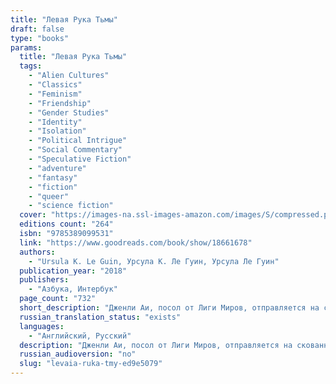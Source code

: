```yaml
---
title: "Левая Рука Тьмы"
draft: false
type: "books"
params:
  title: "Левая Рука Тьмы"
  tags:
    - "Alien Cultures"
    - "Classics"
    - "Feminism"
    - "Friendship"
    - "Gender Studies"
    - "Identity"
    - "Isolation"
    - "Political Intrigue"
    - "Social Commentary"
    - "Speculative Fiction"
    - "adventure"
    - "fantasy"
    - "fiction"
    - "queer"
    - "science fiction"
  cover: "https://images-na.ssl-images-amazon.com/images/S/compressed.photo.goodreads.com/books/1460222581i/29863537.jpg"
  editions count: "264"
  isbn: "9785389099531"
  link: "https://www.goodreads.com/book/show/18661678"
  authors:
    - "Ursula K. Le Guin, Урсула К. Ле Гуин, Урсула Ле Гуин"
  publication_year: "2018"
  publishers:
    - "Азбука, Интербук"
  page_count: "732"
  short_description: "Дженли Аи, посол от Лиги Миров, отправляется на скованную льдом планету Гетен, чтобы убедить ее правителей войти в растущую межгалактическую цивилизацию. Но местные жители не доверяют Аи…"
  russian_translation_status: "exists"
  languages:
    - "Английский, Русский"
  description: "Дженли Аи, посол от Лиги Миров, отправляется на скованную льдом планету Гетен, чтобы убедить ее правителей войти в растущую межгалактическую цивилизацию. Но местные жители не доверяют Аи, ведь он мужчина, в то время как все гетенианцы – двуполые гермафродиты, меняющие свою половую роль по необходимости. Для успеха этой миссии Дженли необходимо преодолеть не только череду интриг, заговоров и предательств, но и пропасть между своими взглядами и традициями неизвестной, но интригующей культуры.\n\n«Левая рука тьмы» – классика научной фантастики, продолжение Хайнского цикла, в котором серьезные вопросы психологии, социума и человечности представлены в декорациях инопланетного мира."
  russian_audioversion: "no"
  slug: "levaia-ruka-tmy-ed9e5079"
---
```

